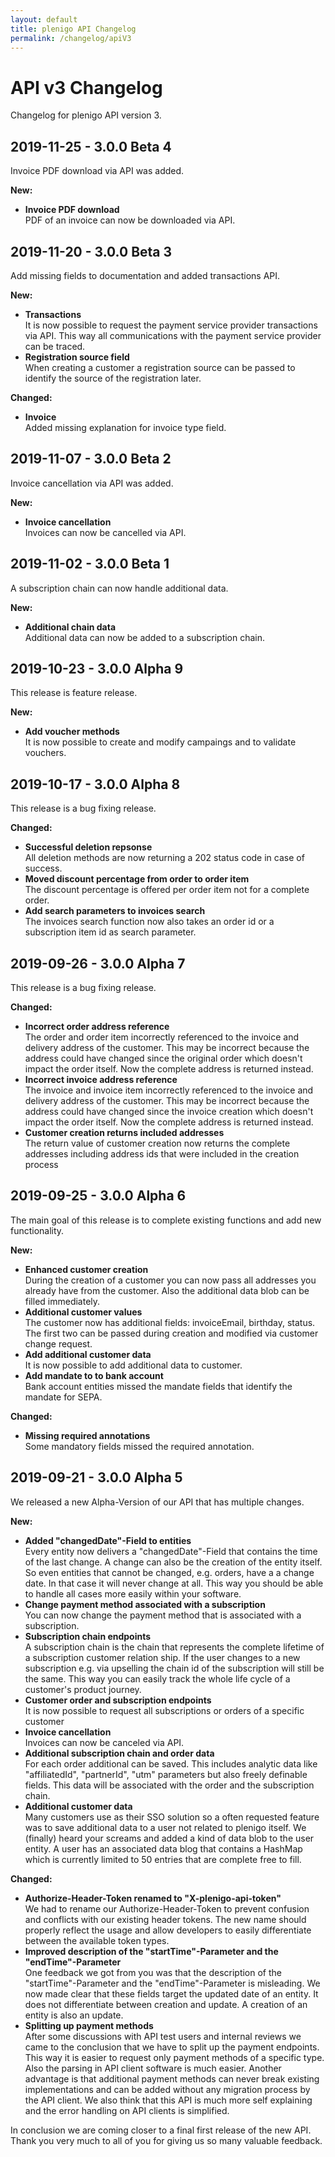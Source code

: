 ```yaml
---
layout: default
title: plenigo API Changelog
permalink: /changelog/apiV3
---
```

# API v3 Changelog

Changelog for plenigo API version 3.



## 2019-11-25 - 3.0.0 Beta 4

Invoice PDF download via API was added.

**New:**

* **Invoice PDF download**  
    PDF of an invoice can now be downloaded via API.

## 2019-11-20 - 3.0.0 Beta 3

Add missing fields to documentation and added transactions API.

**New:**

* **Transactions**  
    It is now possible to request the payment service provider transactions via API. This way all communications with the payment service provider can be traced.
* **Registration source field**  
    When creating a customer a registration source can be passed to identify the source of the registration later.

**Changed:**

* **Invoice**  
    Added missing explanation for invoice type field.

## 2019-11-07 - 3.0.0 Beta 2

Invoice cancellation via API was added.

**New:**

* **Invoice cancellation**  
    Invoices can now be cancelled via API.

## 2019-11-02 - 3.0.0 Beta 1

A subscription chain can now handle additional data.

**New:**

* **Additional chain data**  
    Additional data can now be added to a subscription chain.

## 2019-10-23 - 3.0.0 Alpha 9

This release is feature release.
 
**New:**

* **Add voucher methods**  
    It is now possible to create and modify campaings and to validate vouchers.
    
## 2019-10-17 - 3.0.0 Alpha 8

This release is a bug fixing release.

**Changed:**
 
* **Successful deletion repsonse**  
    All deletion methods are now returning a 202 status code in case of success.
* **Moved discount percentage from order to order item**  
    The discount percentage is offered per order item not for a complete order.
* **Add search parameters to invoices search**  
    The invoices search function now also takes an order id or a subscription item id as search parameter.
    
    
## 2019-09-26 - 3.0.0 Alpha 7

This release is a bug fixing release.

**Changed:**
 
* **Incorrect order address reference**  
    The order and order item incorrectly referenced to the invoice and delivery address of the customer.
    This may be incorrect because the address could have changed since the original order which doesn't impact the
    order itself. Now the complete address is returned instead.
* **Incorrect invoice address reference**  
    The invoice and invoice item incorrectly referenced to the invoice and delivery address of the customer.
    This may be incorrect because the address could have changed since the invoice creation which doesn't impact the
    order itself. Now the complete address is returned instead.
* **Customer creation returns included addresses**  
    The return value of customer creation now returns the complete addresses including address ids that were included
    in the creation process


## 2019-09-25 - 3.0.0 Alpha 6

The main goal of this release is to complete existing functions and add new functionality.

**New:**

* **Enhanced customer creation**  
    During the creation of a customer you can now pass all addresses you already
    have from the customer. Also the additional data blob can be filled immediately.
* **Additional customer values**  
    The customer now has additional fields: invoiceEmail, birthday, status. The first
    two can be passed during creation and modified via customer change request.
* **Add additional customer data**  
    It is now possible to add additional data to customer.
* **Add mandate to to bank account**   
    Bank account entities missed the mandate fields that identify the mandate for SEPA.

**Changed:**
 
* **Missing required annotations**  
    Some mandatory fields missed the required annotation.


## 2019-09-21 - 3.0.0 Alpha 5

We released a new Alpha-Version of our API that has multiple changes.

**New:**

* **Added "changedDate"-Field to entities**  
    Every entity now delivers a "changedDate"-Field that contains the
    time of the last change. A change can also be the creation of the
    entity itself. So even entities that cannot be changed, e.g. orders,
    have a a change date. In that case it will never change at all. This
    way you should be able to handle all cases more easily within your
    software.
* **Change payment method associated with a subscription**  
    You can now change the payment method that is associated with a
    subscription.
* **Subscription chain endpoints**  
    A subscription chain is the chain that represents the complete
    lifetime of a subscription customer relation ship. If the user
    changes to a new subscription e.g. via upselling the chain id of the
    subscription will still be the same. This way you can easily track
    the whole life cycle of a customer's product journey.
* **Customer order and subscription endpoints**  
    It is now possible to request all subscriptions or orders of a
    specific customer
* **Invoice cancellation**  
    Invoices can now be canceled via API.
* **Additional subscription chain and order data**  
    For each order additional can be saved. This includes analytic data
    like "affiliatedId", "partnerId", "utm" parameters but also freely
    definable fields. This data will be associated with the order and
    the subscription chain.
* **Additional customer data**  
    Many customers use as their SSO solution so a often requested
    feature was to save additional data to a user not related to plenigo
    itself. We (finally) heard your screams and added a kind of data
    blob to the user entity. A user has an associated data blog that
    contains a HashMap which is currently limited to 50 entries that are
    complete free to fill.

**Changed:**

 * **Authorize-Header-Token renamed to "X-plenigo-api-token"**  
    We had to rename our Authorize-Header-Token to prevent confusion and
    conflicts with our existing header tokens. The new name should
    properly reflect the usage and allow developers to easily
    differentiate between the available token types.
 * **Improved description of the "startTime"-Parameter and the
    "endTime"-Parameter**  
    One feedback we got from you was that the description of the
    "startTime"-Parameter and the "endTime"-Parameter is misleading. We
    now made clear that these fields target the updated date of an
    entity. It does not differentiate between creation and update. A
    creation of an entity is also an update.
* **Splitting up payment methods**  
    After some discussions with API test users and internal reviews we
    came to the conclusion that we have to split up the payment
    endpoints. This way it is easier to request only payment methods of
    a specific type. Also the parsing in API client software is much
    easier. Another advantage is that additional payment methods can
    never break existing implementations and can be added without any
    migration process by the API client. We also think that this API is
    much more self explaining and the error handling on API clients is
    simplified.

In conclusion we are coming closer to a final first release of the new 
API. Thank you very much to all of you for giving us so many valuable 
feedback.
